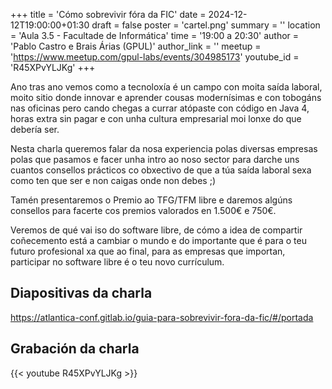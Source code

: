 +++
title = 'Cómo sobrevivir fóra da FIC'
date = 2024-12-12T19:00:00+01:30
draft = false
poster = 'cartel.png'
summary = ''
location = 'Aula 3.5 - Facultade de Informática'
time = '19:00 a 20:30'
author = 'Pablo Castro e Brais Árias (GPUL)'
author_link = ''
meetup = 'https://www.meetup.com/gpul-labs/events/304985173'
youtube_id = 'R45XPvYLJKg'
+++

Ano tras ano vemos como a tecnoloxía é un campo con moita saída laboral, moito sitio donde innovar e aprender cousas modernísimas e con tobogáns nas oficinas pero cando chegas a currar atópaste con código en Java 4, horas extra sin pagar e con unha cultura empresarial moi lonxe do que debería ser.

Nesta charla queremos falar da nosa experiencia polas diversas empresas polas que pasamos e facer unha intro ao noso sector para darche uns cuantos consellos prácticos co obxectivo de que a túa saída laboral sexa como ten que ser e non caigas onde non debes ;)

Tamén presentaremos o Premio ao TFG/TFM libre e daremos algúns consellos para facerte cos premios valorados en 1.500€ e 750€.

Veremos de qué vai iso do software libre, de cómo a idea de compartir coñecemento está a cambiar o mundo e do importante que é para o teu futuro profesional xa que ao final, para as empresas que importan, participar no software libre é o teu novo currículum.

## Diapositivas da charla
https://atlantica-conf.gitlab.io/guia-para-sobrevivir-fora-da-fic/#/portada

## Grabación da charla

{{< youtube R45XPvYLJKg >}}
